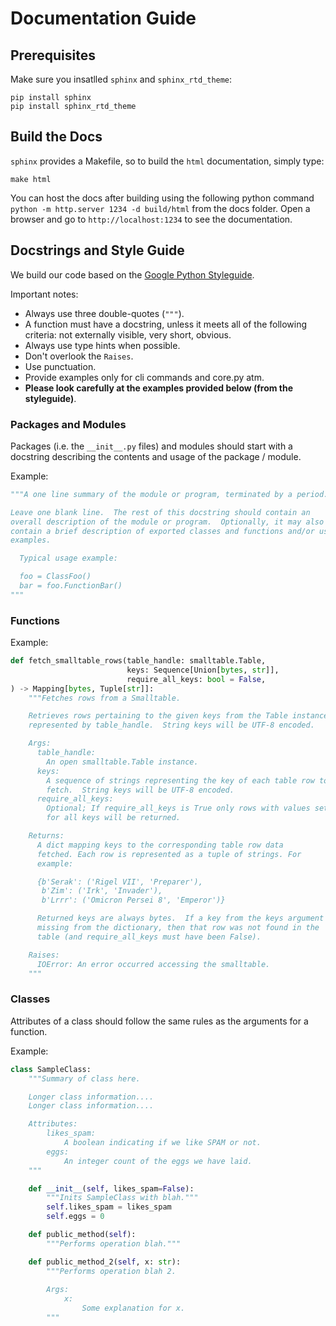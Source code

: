 # Documentation Guide

## Prerequisites
Make sure you insatlled `sphinx` and `sphinx_rtd_theme`:
```
pip install sphinx
pip install sphinx_rtd_theme
```

## Build the Docs
`sphinx` provides a Makefile, so to build the `html` documentation, simply type:
```
make html
```

You can host the docs after building using the following python command `python -m http.server 1234 -d build/html` from the docs folder.
Open a browser and go to `http://localhost:1234` to see the documentation.

## Docstrings and Style Guide
We build our code based on the [Google Python Styleguide]().

Important notes:
- Always use three double-quotes (`"""`).
- A function must have a docstring, unless it meets all of the following criteria: not externally visible, very short, obvious.
- Always use type hints when possible.
- Don't overlook the `Raises`.
- Use punctuation.
- Provide examples only for cli commands and core.py atm.
- **Please look carefully at the examples provided below (from the styleguide)**.

### Packages and Modules
Packages (i.e. the `__init__.py` files) and modules should start with a docstring describing the contents and usage of the package / module. 

Example:
```python
"""A one line summary of the module or program, terminated by a period.

Leave one blank line.  The rest of this docstring should contain an
overall description of the module or program.  Optionally, it may also
contain a brief description of exported classes and functions and/or usage
examples.

  Typical usage example:

  foo = ClassFoo()
  bar = foo.FunctionBar()
"""
````

### Functions

Example:
```python
def fetch_smalltable_rows(table_handle: smalltable.Table,
                          keys: Sequence[Union[bytes, str]],
                          require_all_keys: bool = False,
) -> Mapping[bytes, Tuple[str]]:
    """Fetches rows from a Smalltable.

    Retrieves rows pertaining to the given keys from the Table instance
    represented by table_handle.  String keys will be UTF-8 encoded.

    Args:
      table_handle:
        An open smalltable.Table instance.
      keys:
        A sequence of strings representing the key of each table row to
        fetch.  String keys will be UTF-8 encoded.
      require_all_keys:
        Optional; If require_all_keys is True only rows with values set
        for all keys will be returned.

    Returns:
      A dict mapping keys to the corresponding table row data
      fetched. Each row is represented as a tuple of strings. For
      example:

      {b'Serak': ('Rigel VII', 'Preparer'),
       b'Zim': ('Irk', 'Invader'),
       b'Lrrr': ('Omicron Persei 8', 'Emperor')}

      Returned keys are always bytes.  If a key from the keys argument is
      missing from the dictionary, then that row was not found in the
      table (and require_all_keys must have been False).

    Raises:
      IOError: An error occurred accessing the smalltable.
    """
```

### Classes

Attributes of a class should follow the same rules as the arguments for a function.

Example:
```python
class SampleClass:
    """Summary of class here.

    Longer class information....
    Longer class information....

    Attributes:
        likes_spam:
            A boolean indicating if we like SPAM or not.
        eggs:
            An integer count of the eggs we have laid.
    """

    def __init__(self, likes_spam=False):
        """Inits SampleClass with blah."""
        self.likes_spam = likes_spam
        self.eggs = 0

    def public_method(self):
        """Performs operation blah."""

    def public_method_2(self, x: str):
        """Performs operation blah 2. 
        
        Args:
            x:
                Some explanation for x.
        """
```